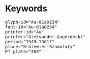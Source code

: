 # Keywords
<pre>
glyph-id="Au-01a0234"
font-id="Au-01a0234"
printer-id="Au"
printer="Aleksander Augezdecki"
period="1549–1561?"
place="Królewiec-Szamotuły"
PT plate="403"
</pre>
